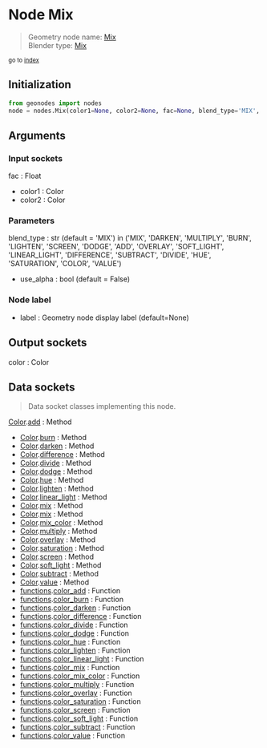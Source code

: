 
# Node Mix

> Geometry node name: [Mix](https://docs.blender.org/manual/en/latest/modeling/geometry_nodes/material/mix.html)<br>
  Blender type: [Mix](https://docs.blender.org/api/current/bpy.types.ShaderNodeMixRGB.html)
  
<sub>go to [index](/docs/index.md)</sub>

## Initialization

```python
from geonodes import nodes
node = nodes.Mix(color1=None, color2=None, fac=None, blend_type='MIX', use_alpha=False, label=None)
```



## Arguments


### Input sockets

fac : Float
- color1 : Color
- color2 : Color

### Parameters

blend_type : str (default = 'MIX') in ('MIX', 'DARKEN', 'MULTIPLY', 'BURN', 'LIGHTEN', 'SCREEN', 'DODGE', 'ADD', 'OVERLAY', 'SOFT_LIGHT', 'LINEAR_LIGHT', 'DIFFERENCE', 'SUBTRACT', 'DIVIDE', 'HUE', 'SATURATION', 'COLOR', 'VALUE')
- use_alpha : bool (default = False)

### Node label

- label : Geometry node display label (default=None)

## Output sockets

color : Color

## Data sockets

> Data socket classes implementing this node.
  
[Color](/docs/sockets/Color.md).[add](/docs/sockets/Color.md#add) : Method
- [Color](/docs/sockets/Color.md).[burn](/docs/sockets/Color.md#burn) : Method
- [Color](/docs/sockets/Color.md).[darken](/docs/sockets/Color.md#darken) : Method
- [Color](/docs/sockets/Color.md).[difference](/docs/sockets/Color.md#difference) : Method
- [Color](/docs/sockets/Color.md).[divide](/docs/sockets/Color.md#divide) : Method
- [Color](/docs/sockets/Color.md).[dodge](/docs/sockets/Color.md#dodge) : Method
- [Color](/docs/sockets/Color.md).[hue](/docs/sockets/Color.md#hue) : Method
- [Color](/docs/sockets/Color.md).[lighten](/docs/sockets/Color.md#lighten) : Method
- [Color](/docs/sockets/Color.md).[linear_light](/docs/sockets/Color.md#linear_light) : Method
- [Color](/docs/sockets/Color.md).[mix](/docs/sockets/Color.md#mix) : Method
- [Color](/docs/sockets/Color.md).[mix](/docs/sockets/Color.md#mix) : Method
- [Color](/docs/sockets/Color.md).[mix_color](/docs/sockets/Color.md#mix_color) : Method
- [Color](/docs/sockets/Color.md).[multiply](/docs/sockets/Color.md#multiply) : Method
- [Color](/docs/sockets/Color.md).[overlay](/docs/sockets/Color.md#overlay) : Method
- [Color](/docs/sockets/Color.md).[saturation](/docs/sockets/Color.md#saturation) : Method
- [Color](/docs/sockets/Color.md).[screen](/docs/sockets/Color.md#screen) : Method
- [Color](/docs/sockets/Color.md).[soft_light](/docs/sockets/Color.md#soft_light) : Method
- [Color](/docs/sockets/Color.md).[subtract](/docs/sockets/Color.md#subtract) : Method
- [Color](/docs/sockets/Color.md).[value](/docs/sockets/Color.md#value) : Method
- [functions](/docs/sockets/functions.md).[color_add](/docs/sockets/functions.md#color_add) : Function
- [functions](/docs/sockets/functions.md).[color_burn](/docs/sockets/functions.md#color_burn) : Function
- [functions](/docs/sockets/functions.md).[color_darken](/docs/sockets/functions.md#color_darken) : Function
- [functions](/docs/sockets/functions.md).[color_difference](/docs/sockets/functions.md#color_difference) : Function
- [functions](/docs/sockets/functions.md).[color_divide](/docs/sockets/functions.md#color_divide) : Function
- [functions](/docs/sockets/functions.md).[color_dodge](/docs/sockets/functions.md#color_dodge) : Function
- [functions](/docs/sockets/functions.md).[color_hue](/docs/sockets/functions.md#color_hue) : Function
- [functions](/docs/sockets/functions.md).[color_lighten](/docs/sockets/functions.md#color_lighten) : Function
- [functions](/docs/sockets/functions.md).[color_linear_light](/docs/sockets/functions.md#color_linear_light) : Function
- [functions](/docs/sockets/functions.md).[color_mix](/docs/sockets/functions.md#color_mix) : Function
- [functions](/docs/sockets/functions.md).[color_mix_color](/docs/sockets/functions.md#color_mix_color) : Function
- [functions](/docs/sockets/functions.md).[color_multiply](/docs/sockets/functions.md#color_multiply) : Function
- [functions](/docs/sockets/functions.md).[color_overlay](/docs/sockets/functions.md#color_overlay) : Function
- [functions](/docs/sockets/functions.md).[color_saturation](/docs/sockets/functions.md#color_saturation) : Function
- [functions](/docs/sockets/functions.md).[color_screen](/docs/sockets/functions.md#color_screen) : Function
- [functions](/docs/sockets/functions.md).[color_soft_light](/docs/sockets/functions.md#color_soft_light) : Function
- [functions](/docs/sockets/functions.md).[color_subtract](/docs/sockets/functions.md#color_subtract) : Function
- [functions](/docs/sockets/functions.md).[color_value](/docs/sockets/functions.md#color_value) : Function
  
